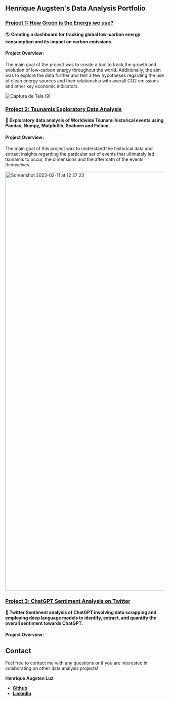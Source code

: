## Henrique Augsten's Data Analysis Portfolio

### [Project 1: How Green is the Energy we use?](https://github.com/hafluz/energy_data)
🌎 **Creating a dashboard for tracking global low-carbon energy consumption and its impact on carbon emissions.**

#### Project Overview:
The main goal of the project was to create a tool to track the growth and evolution of low-carbon energy throughout the world. Additionally, the aim was to explore the data further and test a few hypotheses regarding the use of clean energy sources and their relationship with overall CO2 emissions and other key economic indicators.

![Captura de Tela (9)](https://user-images.githubusercontent.com/122936255/215545006-45224a36-7173-4e34-978f-217180bcca6f.png)



### [Project 2: Tsunamis Exploratory Data Analysis](https://github.com/hafluz/tsunami_exploratory)
🌊 **Exploratory data analysis of Worldwide Tsunami historical events using Pandas, Numpy, Matplotlib, Seaborn and Folium.**

#### Project Overview:
The main goal of this project was to understand the historical data and extract insights regarding the particular set of events that ultimately led tsunamis to occur, the dimensions and the aftermath of the events themselves.

<img width="1317" alt="Screenshot 2023-02-11 at 12 27 23" src="https://user-images.githubusercontent.com/122936255/218266767-0c348863-e6d9-4bdf-a534-9b36b17ab2a9.png">



### [Project 3: ChatGPT Sentiment Analysis on Twitter](https://github.com/hafluz/sentiment_analysis)
💬 **Twitter Sentiment analysis of ChatGPT involving data scrapping and employing deep language models to identify, extract, and quantify the overall sentiment towards ChatGPT.**

#### Project Overview:



## Contact
Feel free to contact me with any questions or if you are interested in colaborating on other data analysis projects!

**Henrique Augsten Luz**

* **[Github](https://github.com/hafluz)**
* **[LinkedIn](https://www.linkedin.com/in/henrique-augsten)**

